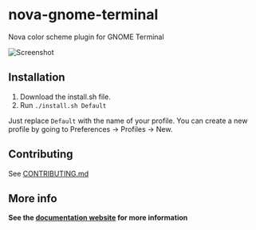 # nova-gnome-terminal

Nova color scheme plugin for GNOME Terminal

![Screenshot](assets/screenshot.png)

## Installation

1. Download the install.sh file.
1. Run `./install.sh Default`

Just replace `Default` with the name of your profile. You can create a new profile by going to Preferences -> Profiles -> New.

## Contributing

See [CONTRIBUTING.md](CONTRIBUTING.md)

## More info

**See the [documentation website](https://trevordmiller.com/projects/nova) for more information**


